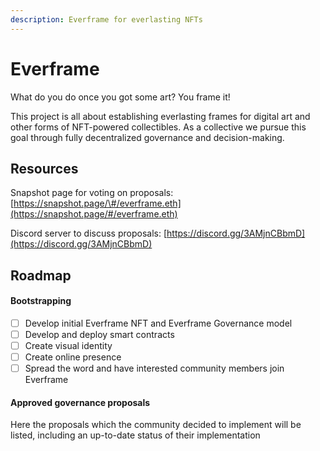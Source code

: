 ```yaml
---
description: Everframe for everlasting NFTs
---
```


# Everframe

What do you do once you got some art? You frame it!

This project is all about establishing everlasting frames for digital art and other forms of NFT-powered collectibles. As a collective we pursue this goal through fully decentralized governance and decision-making.

## Resources

Snapshot page for voting on proposals: [https://snapshot.page/\#/everframe.eth](https://snapshot.page/#/everframe.eth)

Discord server to discuss proposals: [https://discord.gg/3AMjnCBbmD](https://discord.gg/3AMjnCBbmD)

## Roadmap

#### Bootstrapping

* [ ] Develop initial Everframe NFT and Everframe Governance model
* [ ] Develop and deploy smart contracts
* [ ] Create visual identity
* [ ] Create online presence
* [ ] Spread the word and have interested community members join Everframe

#### Approved governance proposals

Here the proposals which the community decided to implement will be listed, including an up-to-date status of their implementation



